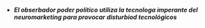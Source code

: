 * ___El obserbador poder político utiliza la tecnologa imperante del neuromarketing para provocar disturbiod tecnológicos___
